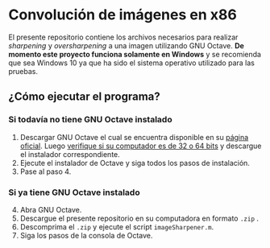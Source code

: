 # Convolución de imágenes en x86

El presente repositorio contiene los archivos necesarios para realizar _sharpening_ y _oversharpening_ a una imagen utilizando GNU Octave. **De momento este proyecto funciona solamente en Windows** y se recomienda que sea Windows 10 ya que ha sido el sistema operativo utilizado para las pruebas.

## ¿Cómo ejecutar el programa?

### Si todavía no tiene GNU Octave instalado

1. Descargar GNU Octave el cual se encuentra disponible en su [página oficial](https://www.gnu.org/software/octave/download.html). Luego [verifique si su computador es de 32 o 64 bits](https://support.microsoft.com/en-us/help/13443/windows-which-version-am-i-running) y descargue el instalador correspondiente.
2. Ejecute el instalador de Octave y siga todos los pasos de instalación.
3. Pase al paso 4.

### Si ya tiene GNU Octave instalado

4. Abra GNU Octave.
5. Descargue el presente repositorio en su computadora en formato `.zip` .
6. Descomprima el `.zip` y ejecute el script `imageSharpener.m`.
7. Siga los pasos de la consola de Octave.
